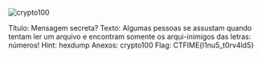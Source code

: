 ![crypto100](../../_images/crypto100)

Título: Mensagem secreta?
Texto: Algumas pessoas se assustam quando tentam ler um arquivo e encontram somente os arqui-inimigos das letras: números!
Hint: hexdump
Anexos: crypto100
Flag: CTFIME{l1nu5_t0rv4ld5}

